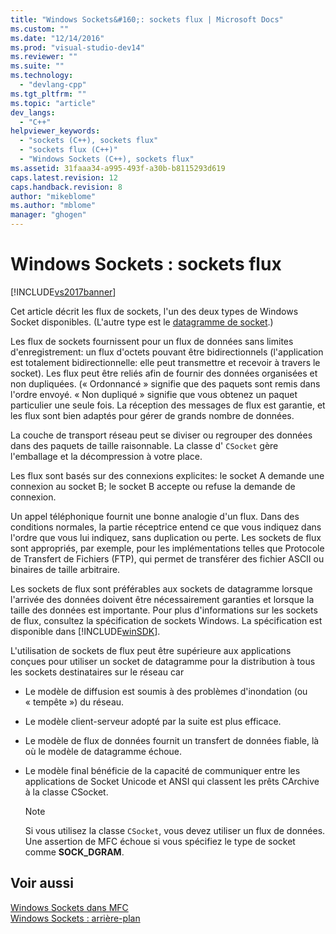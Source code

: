 ```yaml
---
title: "Windows Sockets&#160;: sockets flux | Microsoft Docs"
ms.custom: ""
ms.date: "12/14/2016"
ms.prod: "visual-studio-dev14"
ms.reviewer: ""
ms.suite: ""
ms.technology: 
  - "devlang-cpp"
ms.tgt_pltfrm: ""
ms.topic: "article"
dev_langs: 
  - "C++"
helpviewer_keywords: 
  - "sockets (C++), sockets flux"
  - "sockets flux (C++)"
  - "Windows Sockets (C++), sockets flux"
ms.assetid: 31faaa34-a995-493f-a30b-b8115293d619
caps.latest.revision: 12
caps.handback.revision: 8
author: "mikeblome"
ms.author: "mblome"
manager: "ghogen"
---
```

# Windows Sockets&#160;: sockets flux
[!INCLUDE[vs2017banner](../assembler/inline/includes/vs2017banner.md)]

Cet article décrit les flux de sockets, l'un des deux types de Windows Socket disponibles. \(L'autre type est le [datagramme de socket](../mfc/windows-sockets-datagram-sockets.md).\)  
  
 Les flux de sockets fournissent pour un flux de données sans limites d'enregistrement: un flux d'octets pouvant être bidirectionnels \(l'application est totalement bidirectionnelle: elle peut transmettre et recevoir à travers le socket\).  Les flux peut être reliés afin de fournir des données organisées et non dupliquées. \(« Ordonnancé » signifie que des paquets sont remis dans l'ordre envoyé. « Non dupliqué » signifie que vous obtenez un paquet particulier une seule fois. La réception des messages de flux est garantie, et les flux sont bien adaptés pour gérer de grands nombre de données.  
  
 La couche de transport réseau peut se diviser ou regrouper des données dans des paquets de taille raisonnable.  La classe d' `CSocket` gère l'emballage et la décompression à votre place.  
  
 Les flux sont basés sur des connexions explicites: le socket A demande une connexion au socket B; le socket B accepte ou refuse la demande de connexion.  
  
 Un appel téléphonique fournit une bonne analogie d'un flux.  Dans des conditions normales, la partie réceptrice entend ce que vous indiquez dans l'ordre que vous lui indiquez, sans duplication ou perte.  Les sockets de flux sont appropriés, par exemple, pour les implémentations telles que Protocole de Transfert de Fichiers \(FTP\), qui permet de transférer des fichier ASCII ou binaires de taille arbitraire.  
  
 Les sockets de flux sont préférables aux sockets de datagramme lorsque l'arrivée des données doivent être nécessairement garanties et lorsque la taille des données est importante.  Pour plus d'informations sur les sockets de flux, consultez la spécification de sockets Windows.  La spécification est disponible dans [!INCLUDE[winSDK](../atl/includes/winsdk_md.md)].  
  
 L'utilisation de sockets de flux peut être supérieure aux applications conçues pour utiliser un socket de datagramme pour la distribution à tous les sockets destinataires sur le réseau car  
  
-   Le modèle de diffusion est soumis à des problèmes d'inondation \(ou « tempête »\) du réseau.  
  
-   Le modèle client\-serveur adopté par la suite est plus efficace.  
  
-   Le modèle de flux de données fournit un transfert de données fiable, là où le modèle de datagramme échoue.  
  
-   Le modèle final bénéficie de la capacité de communiquer entre les applications de Socket Unicode et ANSI qui classent les prêts CArchive à la classe CSocket.  
  
    > [!NOTE]
    >  Si vous utilisez la classe `CSocket`, vous devez utiliser un flux de données.  Une assertion de MFC échoue si vous spécifiez le type de socket comme **SOCK\_DGRAM**.  
  
## Voir aussi  
 [Windows Sockets dans MFC](../mfc/windows-sockets-in-mfc.md)   
 [Windows Sockets : arrière\-plan](../mfc/windows-sockets-background.md)